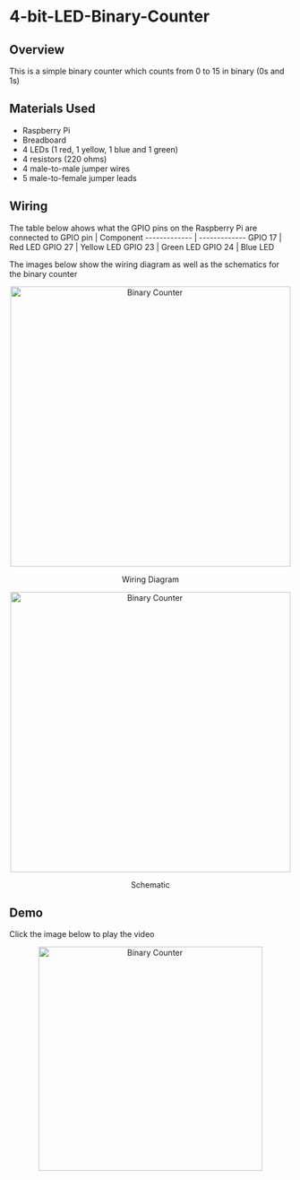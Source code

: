 # 4-bit-LED-Binary-Counter
## Overview
This is a simple binary counter which counts from 0 to 15 in binary (0s and 1s)

## Materials Used
* Raspberry Pi
* Breadboard
* 4 LEDs (1 red, 1 yellow, 1 blue and 1 green)
* 4 resistors (220 ohms)
* 4 male-to-male jumper wires
* 5 male-to-female jumper leads

## Wiring 
The table below ahows what the GPIO pins on the Raspberry Pi are connected to
GPIO pin  | Component
------------- | -------------
GPIO 17 | Red LED
GPIO 27 | Yellow LED
GPIO 23 | Green LED
GPIO 24 | Blue LED



The images below show the wiring diagram as well as the schematics for the binary counter

<p align="center">
<img width="500" src="https://user-images.githubusercontent.com/85775364/174626870-f469d54c-2496-4523-bd9d-f1c53b705f16.jpg" alt="Binary Counter" >
</p> <p align="center">
  Wiring Diagram
</p> <p align="center">
<img width="500" src="https://user-images.githubusercontent.com/85775364/174626832-b73d8133-ba9c-477c-8a4d-08e605ccc339.jpg" alt="Binary Counter" >
</p><p align="center">
  Schematic
</p>



## Demo
Click the image below to play the video
<p align="center">
<a href="https://youtube.com/shorts/vSGquoHtdK4?feature=share" target="_blank"><img src="https://user-images.githubusercontent.com/85775364/174626281-6e4fda75-5f98-45d0-9ea6-804ef18a3ef5.JPG" alt="Binary Counter" width="400" height="400" /></a>
</p>
